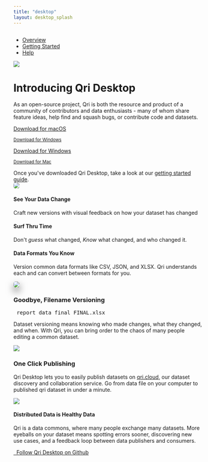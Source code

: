 ```yaml
---
title: "desktop"
layout: desktop_splash
---
```

<div id="splash" class="windows">
  <nav class="navbar navbar-expand-sm">
    <div style="display:inline-block;">
      <ul class="navbar-nav">
        <li class="nav-item active">
          <a class="nav-link" href="/desktop">Overview</a>
        </li>
        <li class="nav-item">
          <a class="nav-link" href="/desktop/getting-started">Getting Started</a>
        </li>
        <li class="nav-item">
          <a class="nav-link" href="/docs">Help</a>
        </li>
      </ul>
    </div>
  </nav>
  <div class="hero">
    <div class="container text-center">
      <div class="row">
        <div class="logo">
          <img class="img-fluid" src="/graphics/qri_data_snuggle_icon.png"/>
        </div>
      </div>
      <div class="row pb-3">
        <div class="col-12">
          <h1 class="mb-4">Introducing Qri Desktop</h1>
          <p class="col-md-8 mx-auto mb-4">
            As an open-source project, Qri is both the resource and product of a community of contributors and data enthusiasts - many of whom share feature ideas, help find and squash bugs, or contribute code and datasets.
          </p>
          <a class="mx-1 my-3 btn btn-qri btn-qri-magenta btn-qri-big" href="https://github.com/qri-io/desktop/releases/download/v0.1.0/Qri-Desktop-0.1.0-mac.zip" data-os="mac">Download for macOS</a>
          <p><small><a href="https://github.com/qri-io/desktop/releases/download/v0.1.0/Qri-Desktop-Setup.0.1.0-win.exe" data-os="mac">Download for Windows</a></small></p>
          <a class="mx-1 my-3 btn btn-qri btn-qri-magenta btn-qri-big" href="https://github.com/qri-io/desktop/releases/download/v0.1.0/Qri-Desktop-Setup.0.1.0-win.exe" data-os="windows">Download for Windows</a>
          <p><small><a href="https://github.com/qri-io/desktop/releases/download/v0.1.0/Qri-Desktop-0.1.0-mac.zip" data-os="windows">Download for Mac</a></small></p>
        </div>
      </div>
      <div class="row mb-5">
        <div class="col-12">
          Once you've downloaded Qri Desktop, take a look at our <a href="/desktop/getting-started">getting started guide</a>.
        </div>
      </div>
      <div class="row">
        <div class="col-12">
          <img class="screenshot img-fluid" src="/screenshots/history_with_commits_mac.png" style='border-radius: 5px'/>
        </div>
      </div>
    </div>
  </div>
  <div class="triptych">
    <div class="container">
      <div class="row">
        <div class="col-md-4 mb-5 text-center text-md-left">
          <h4>See Your Data Change</h4>
          <p>Craft new versions with visual feedback on how your dataset has changed</p>
        </div>
        <div class="col-md-4 mb-5 text-center text-md-left">
          <h4>Surf Thru Time</h4>
          <p>Don't <i>guess</i> what changed, <i>Know</i> what changed, and who changed it.</p>
        </div>
        <div class="col-md-4 mb-5 text-center text-md-left">
          <h4>Data Formats You Know</h4>
          <p>Version common data formats like CSV, JSON, and XLSX. Qri understands each and can convert between formats for you.</p>
        </div>
      </div>
    </div>
  </div>
  <div class="features">
    <div class="container">
      <div class="row  align-items-center">
        <div class="col-md-6 col-sm-12 p-4 text-center text-md-right">
          <img class="img-fluid" style="border-radius:5px;border-radius:5px;box-shadow:0 10px 20px #00000090;" src="/screenshots/commit_section.png"/>
        </div>
        <div class="col-md-6 col-sm-12 p-4 text-center text-md-left">
          <h3>Goodbye, Filename Versioning</h3>
          <div class="d-flex filename justify-content-center">
            <div class="align-self-center"><i class="far fa-file-excel fa-2x"></i></div>
            <div class="align-self-center"><pre> report_data_final_FINAL.xlsx</pre></div>
          </div>
          <p>Dataset versioning means knowing who made changes, what they changed, and when. With Qri, you can bring order to the chaos of many people editing a common dataset.</p>
        </div>
      </div>
      <div class="row d-md-flex flex-items-center flex-md-row-reverse align-items-center">
        <div class="flex-auto col-md-6 col-sm-12 p-4 text-center text-md-left">
          <img class="img-fluid" src="/graphics/getting_started/cloud.png"/>
        </div>
        <div class="flex-auto col-md-6 col-sm-12 p-4 text-center text-md-left">
          <h3>One Click Publishing</h3>
          <p>Qri Desktop lets you to easily publish datasets on <a href="https://qri.cloud">qri.cloud</a>, our dataset discovery and collaboration service. Go from data file on your computer to published qri dataset in under a minute.</p>
        </div>
      </div>
      <div class="row align-items-center">
        <div class="col-md-6 col-sm-12 p-4 text-center text-md-right">
          <img class="img-fluid" src="/diagrams/data_exchange_2.svg"/>
        </div>
        <div class="col-md-6 col-sm-12 p-4 text-center text-md-left">
          <h4>Distributed Data is Healthy Data</h4>
          <p>Qri is a data commons, where many people exchange many datasets.  More eyeballs on your dataset means spotting errors sooner, discovering new use cases, and a feedback loop between data publishers and consumers.</p>
        </div>
      </div>
      <div class="row">
        <div class="col-12 text-center my-5">
          <a class="btn btn-qri-dark-blue text-white" href="https://github.com/qri-io/desktop" target="_blank">
            <i class="fab fa-github"></i> &nbsp; Follow Qri Desktop on Github
          </a>
        </div>
      <div class="row d-md-flex flex-items-center flex-md-row-reverse">
    </div>
  </div>
  <script>
    const el = document.documentElement;
    if (navigator.platform.match(/(Mac)/i)) {
      el.className = 'mac'
    }
  </script>
</div>
